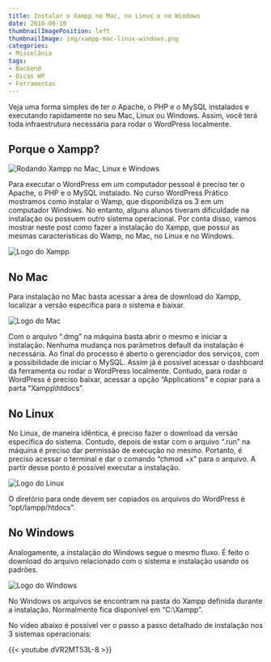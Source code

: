 ```yaml
---
title: Instalar o Xampp no Mac, no Linux e no Windows
date: 2018-06-10
thumbnailImagePosition: left
thumbnailImage: img/xampp-mac-linux-windows.png
categories:
- Miscelânia
tags:
- Backend
- Dicas WP
- Ferramentas
---
```


Veja uma forma simples de ter o Apache, o PHP e o MySQL instalados e executando rapidamente no seu Mac, Linux ou Windows. Assim, você terá toda infraestrutura necessária para rodar o WordPress localmente.

<!--more-->

## Porque o Xampp?

![Rodando Xampp no Mac, Linux e Windows](../../img/xampp-mac-linux-windows.png "Instalando Xampp na sua máquina local")

Para executar o WordPress em um computador pessoal é preciso ter o Apache, o PHP e o MySQL instalado. No curso WordPress Prático mostramos como instalar o Wamp, que disponibiliza os 3 em um computador Windows. No entanto, alguns alunos tiveram dificuldade na instalação ou possuem outro sistema operacional. Por conta disso, vamos mostrar neste post como fazer a instalação do Xampp, que possui as mesmas características do Wamp, no Mac, no Linux e no Windows.

![Logo do Xampp](../../img/logo-xampp.png "Logotipo do Xampp")

## No Mac

Para instalação no Mac basta acessar a área de download do Xampp, localizar a versão específica para o sistema e baixar.

![Logo do Mac](../../img/apple-logo.png "Logotipo do Mac")

Com o arquivo “.dmg” na máquina basta abrir o mesmo e iniciar a instalação. Nenhuma mudança nos parâmetros default da instalação é necessária. Ao final do processo é aberto o gerenciador dos serviços, com a possibilidade de iniciar o MySQL. Assim já é possível acessar o dashboard da ferramenta ou rodar o WordPress localmente. Contudo, para rodar o WordPress é preciso baixar, acessar a opção “Applications” e copiar para a parta “Xampp\htdocs”.

## No Linux

No Linux, de maneira idêntica, é preciso fazer o download da versão específica do sistema. Contudo, depois de estar com o arquivo “.run” na máquina é preciso dar permissão de execução no mesmo. Portanto, é preciso acessar o terminal e dar o comando “chmod +x” para o arquivo. A partir desse ponto é possível executar a instalação.

![Logo do Linux](../../img/linus-logo.png "Logotipo do Linux")

O diretório para onde devem ser copiados os arquivos do WordPress é “opt/lampp/htdocs”.

## No Windows

Analogamente, a instalação do Windows segue o mesmo fluxo. É feito o download do arquivo relacionado com o sistema e instalação usando os padrões.

![Logo do Windows](../../img/windows-logo.png "Logotipo do Windows")

No Windows os arquivos se encontram na pasta do Xampp definida durante a instalação. Normalmente fica disponível em “C:\Xampp”.

No vídeo abaixo é possível ver o passo a passo detalhado de instalação nos 3 sistemas operacionais:

{{< youtube dVR2MT53L-8 >}}

